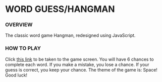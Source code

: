 # WORD GUESS/HANGMAN

### OVERVIEW

The classic word game Hangman, redesigned using JavaScript.

### HOW TO PLAY

Click [this link](https://amgava.github.io/Word-Guess-Game/) to be taken to the game screen.
You will have 6 chances to complete each word.
If you make a mistake, you lose a chance.
If your guess is correct, you keep your chance.
The theme of the game is: Space!
Good luck!